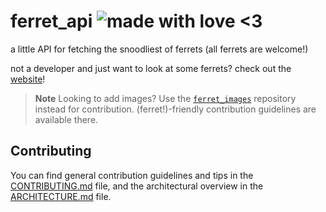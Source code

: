 # ferret_api ![made with love <3](https://img.shields.io/badge/made%20with-love-ff69b4?style=flat-square) 

a little API for fetching the snoodliest of ferrets (all ferrets are welcome!)

not a developer and just want to look at some ferrets? check out the [website](https://leodog896.github.io/ferret_api)!

> **Note** Looking to add images? Use the [`ferret_images`](https://github.com/LeoDog896/ferret_images) repository instead for contribution. (ferret!)-friendly contribution guidelines are available there.

## Contributing

You can find general contribution guidelines and tips in the [CONTRIBUTING.md](CONTRIBUTING.md) file, and the architectural overview in the [ARCHITECTURE.md](ARCHITECTURE.md) file.